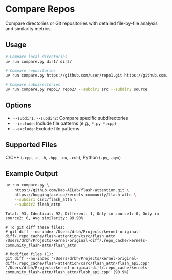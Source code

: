 # Compare Repos

Compare directories or Git repositories with detailed file-by-file analysis and similarity metrics.

## Usage

```bash
# Compare local directories
uv run compare.py dir1/ dir2/

# Compare repositories
uv run compare.py https://github.com/user/repo1.git https://github.com/user/repo2.git

# Compare subdirectories
uv run compare.py repo1/ repo2/ --subdir1 src --subdir2 source
```

## Options

- `--subdir1`, `--subdir2`: Compare specific subdirectories
- `--include`: Include file patterns (e.g., `*.py *.cpp`)
- `--exclude`: Exclude file patterns

## Supported Files

C/C++ (`.cpp`, `.c`, `.h`, `.hpp`, `.cu`, `.cuh`), Python (`.py`, `.pyx`)


## Example Output

```bash
uv run compare.py \
    https://github.com/Dao-AILab/flash-attention.git \
    https://huggingface.co/kernels-community/flash-attn \
    --subdir1 csrc/flash_attn \
    --subdir2 flash_attn
```

```
Total: 93, Identical: 92, Different: 1, Only in source1: 0, Only in source2: 0, Avg similarity: 99.90%

# To git diff these files:
# git diff --no-index /Users/drbh/Projects/kernel-original-diff/.repo_cache/flash-attention/csrc/flash_attn /Users/drbh/Projects/kernel-original-diff/.repo_cache/kernels-community_flash-attn/flash_attn

# Modified files (1):
git diff --no-index '/Users/drbh/Projects/kernel-original-diff/.repo_cache/flash-attention/csrc/flash_attn/flash_api.cpp' '/Users/drbh/Projects/kernel-original-diff/.repo_cache/kernels-community_flash-attn/flash_attn/flash_api.cpp' (90.9%)
```